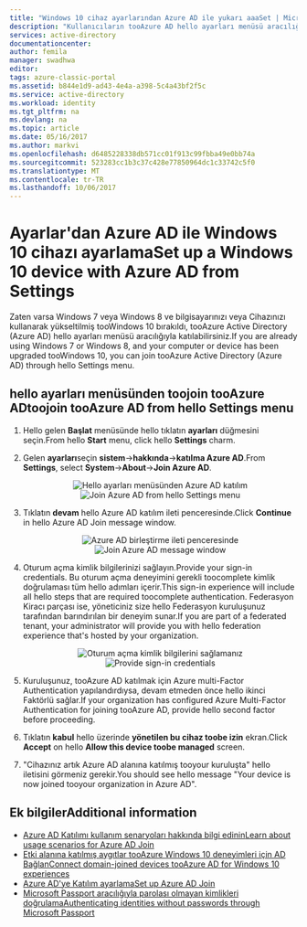 ```yaml
---
title: "Windows 10 cihaz ayarlarından Azure AD ile yukarı aaaSet | Microsoft Docs"
description: "Kullanıcıların tooAzure AD hello ayarları menüsü aracılığıyla nasıl katılabilirsiniz açıklanmaktadır."
services: active-directory
documentationcenter: 
author: femila
manager: swadhwa
editor: 
tags: azure-classic-portal
ms.assetid: b844e1d9-ad43-4e4a-a398-5c4a43bf2f5c
ms.service: active-directory
ms.workload: identity
ms.tgt_pltfrm: na
ms.devlang: na
ms.topic: article
ms.date: 05/16/2017
ms.author: markvi
ms.openlocfilehash: d6485228338db571cc01f913c99fbba49e0bb74a
ms.sourcegitcommit: 523283cc1b3c37c428e77850964dc1c33742c5f0
ms.translationtype: MT
ms.contentlocale: tr-TR
ms.lasthandoff: 10/06/2017
---
```

# <a name="set-up-a-windows-10-device-with-azure-ad-from-settings"></a><span data-ttu-id="5a587-103">Ayarlar'dan Azure AD ile Windows 10 cihazı ayarlama</span><span class="sxs-lookup"><span data-stu-id="5a587-103">Set up a Windows 10 device with Azure AD from Settings</span></span>
<span data-ttu-id="5a587-104">Zaten varsa Windows 7 veya Windows 8 ve bilgisayarınızı veya Cihazınızı kullanarak yükseltilmiş tooWindows 10 bırakıldı, tooAzure Active Directory (Azure AD) hello ayarları menüsü aracılığıyla katılabilirsiniz.</span><span class="sxs-lookup"><span data-stu-id="5a587-104">If you are already using Windows 7 or Windows 8, and your computer or device has been upgraded tooWindows 10, you can join tooAzure Active Directory (Azure AD) through hello Settings menu.</span></span>

## <a name="toojoin-tooazure-ad-from-hello-settings-menu"></a><span data-ttu-id="5a587-105">hello ayarları menüsünden toojoin tooAzure AD</span><span class="sxs-lookup"><span data-stu-id="5a587-105">toojoin tooAzure AD from hello Settings menu</span></span>
1. <span data-ttu-id="5a587-106">Hello gelen **Başlat** menüsünde hello tıklatın **ayarları** düğmesini seçin.</span><span class="sxs-lookup"><span data-stu-id="5a587-106">From hello **Start** menu, click hello **Settings** charm.</span></span>
2. <span data-ttu-id="5a587-107">Gelen **ayarları**seçin **sistem**->**hakkında**->**katılma Azure AD**.</span><span class="sxs-lookup"><span data-stu-id="5a587-107">From **Settings**, select     **System**->**About**->**Join Azure AD**.</span></span>
   
   <span data-ttu-id="5a587-108"><center>
   ![Hello ayarları menüsünden Azure AD katılım](./media/active-directory-azureadjoin/active-directory-azureadjoin-settings.png)</center></span><span class="sxs-lookup"><span data-stu-id="5a587-108"><center>
![Join Azure AD from hello Settings menu](./media/active-directory-azureadjoin/active-directory-azureadjoin-settings.png) </center></span></span>
3. <span data-ttu-id="5a587-109">Tıklatın **devam** hello Azure AD katılım ileti penceresinde.</span><span class="sxs-lookup"><span data-stu-id="5a587-109">Click **Continue** in hello Azure AD Join message window.</span></span>
   
   <span data-ttu-id="5a587-110"><center>
   ![Azure AD birleştirme ileti penceresinde](./media/active-directory-azureadjoin/active-directory-azureadjoin-message.png)</center></span><span class="sxs-lookup"><span data-stu-id="5a587-110"><center>
![Join Azure AD message window](./media/active-directory-azureadjoin/active-directory-azureadjoin-message.png) </center></span></span>
4. <span data-ttu-id="5a587-111">Oturum açma kimlik bilgilerinizi sağlayın.</span><span class="sxs-lookup"><span data-stu-id="5a587-111">Provide your sign-in credentials.</span></span> <span data-ttu-id="5a587-112">Bu oturum açma deneyimini gerekli toocomplete kimlik doğrulaması tüm hello adımları içerir.</span><span class="sxs-lookup"><span data-stu-id="5a587-112">This sign-in experience will include all hello steps that are required toocomplete authentication.</span></span> <span data-ttu-id="5a587-113">Federasyon Kiracı parçası ise, yöneticiniz size hello Federasyon kuruluşunuz tarafından barındırılan bir deneyim sunar.</span><span class="sxs-lookup"><span data-stu-id="5a587-113">If you are part of a federated tenant, your administrator will provide you with hello federation experience that's hosted by your organization.</span></span>
   <span data-ttu-id="5a587-114"><center>
   ![Oturum açma kimlik bilgilerini sağlamanız](./media/active-directory-azureadjoin/active-directory-azureadjoin-sign-in.png)</center></span><span class="sxs-lookup"><span data-stu-id="5a587-114"><center>
![Provide sign-in credentials](./media/active-directory-azureadjoin/active-directory-azureadjoin-sign-in.png) </center></span></span>
5. <span data-ttu-id="5a587-115">Kuruluşunuz, tooAzure AD katılmak için Azure multi-Factor Authentication yapılandırdıysa, devam etmeden önce hello ikinci Faktörlü sağlar.</span><span class="sxs-lookup"><span data-stu-id="5a587-115">If your organization has configured Azure Multi-Factor Authentication for joining tooAzure AD, provide hello second factor before proceeding.</span></span>
6. <span data-ttu-id="5a587-116">Tıklatın **kabul** hello üzerinde **yönetilen bu cihaz toobe izin** ekran.</span><span class="sxs-lookup"><span data-stu-id="5a587-116">Click **Accept** on hello **Allow this device toobe managed** screen.</span></span>
7. <span data-ttu-id="5a587-117">"Cihazınız artık Azure AD alanına katılmış tooyour kuruluşta" hello iletisini görmeniz gerekir.</span><span class="sxs-lookup"><span data-stu-id="5a587-117">You should see hello message "Your device is now joined tooyour organization in Azure AD".</span></span>

## <a name="additional-information"></a><span data-ttu-id="5a587-118">Ek bilgiler</span><span class="sxs-lookup"><span data-stu-id="5a587-118">Additional information</span></span>
* [<span data-ttu-id="5a587-119">Azure AD Katılımı kullanım senaryoları hakkında bilgi edinin</span><span class="sxs-lookup"><span data-stu-id="5a587-119">Learn about usage scenarios for Azure AD Join</span></span>](active-directory-azureadjoin-deployment-aadjoindirect.md)
* [<span data-ttu-id="5a587-120">Etki alanına katılmış aygıtlar tooAzure Windows 10 deneyimleri için AD Bağlan</span><span class="sxs-lookup"><span data-stu-id="5a587-120">Connect domain-joined devices tooAzure AD for Windows 10 experiences</span></span>](active-directory-azureadjoin-devices-group-policy.md)
* [<span data-ttu-id="5a587-121">Azure AD'ye Katılım ayarlama</span><span class="sxs-lookup"><span data-stu-id="5a587-121">Set up Azure AD Join</span></span>](active-directory-azureadjoin-setup.md)
* [<span data-ttu-id="5a587-122">Microsoft Passport aracılığıyla parolası olmayan kimlikleri doğrulama</span><span class="sxs-lookup"><span data-stu-id="5a587-122">Authenticating identities without passwords through Microsoft Passport</span></span>](active-directory-azureadjoin-passport.md)

